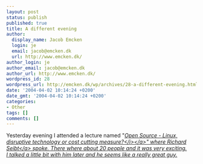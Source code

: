 ```yaml
---
layout: post
status: publish
published: true
title: A different evening
author:
  display_name: Jacob Emcken
  login: je
  email: jacob@emcken.dk
  url: http://www.emcken.dk/
author_login: je
author_email: jacob@emcken.dk
author_url: http://www.emcken.dk/
wordpress_id: 28
wordpress_url: http://emcken.dk/wp/archives/28-a-different-evening.html
date: '2004-04-02 10:14:24 +0200'
date_gmt: '2004-04-02 10:14:24 +0200'
categories:
- Other
tags: []
comments: []
---
```

<p>Yesterday evening I attended a lecture named "<i><a href="http:&#47;&#47;www.osl.dk&#47;nyhed&#47;alle_nyheder&#47;debataften_010404&#47;">Open Source - Linux, disruptive technology or cost cutting measure?<&#47;i><&#47;a>" where <a href="http:&#47;&#47;www.suse.com&#47;us&#47;company&#47;press&#47;services&#47;information&#47;company&#47;particulars.html">Richard Seibt<&#47;a> spoke. There where about 20 people and it was very exciting.<br />
I talked a little bit with him later and he seems like a really great guy.</p>
